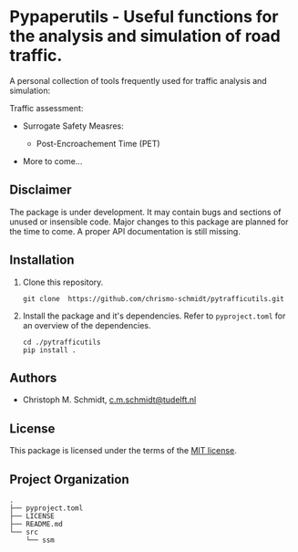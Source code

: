 Pypaperutils - Useful functions for the analysis and simulation of road traffic.
==============================

A personal collection of tools frequently used for traffic analysis and simulation:

Traffic assessment:

- Surrogate Safety Measres:
  
  - Post-Encroachement Time (PET)

- More to come... 

## Disclaimer

The package is under development. It may contain bugs and sections of unused or insensible code. Major changes to this package are planned for the time to come. A proper API documentation is still missing. 

## Installation

1. Clone this repository. 
   
   ```
   git clone  https://github.com/chrismo-schmidt/pytrafficutils.git
   ```

2. Install the package and it's dependencies. Refer to `pyproject.toml` for an overview of the dependencies. 
   
   ```
   cd ./pytrafficutils
   pip install . 
   ```

## Authors

- Christoph M. Schmidt, c.m.schmidt@tudelft.nl

License
--------------------

This package is licensed under the terms of the [MIT license](https://github.com/chrismo-schmidt/cyclistsocialforce/blob/main/LICENSE).

## Project Organization

```
.
├── pyproject.toml
├── LICENSE
├── README.md
└── src
    └── ssm
```
